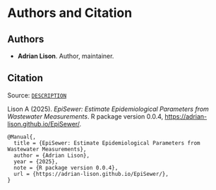 # Authors and Citation

## Authors

- **Adrian Lison**. Author, maintainer.
  [](https://orcid.org/0000-0002-6822-8437)

## Citation

Source:
[`DESCRIPTION`](https://github.com/adrian-lison/EpiSewer/blob/main/DESCRIPTION)

Lison A (2025). *EpiSewer: Estimate Epidemiological Parameters from
Wastewater Measurements*. R package version 0.0.4,
<https://adrian-lison.github.io/EpiSewer/>.

    @Manual{,
      title = {EpiSewer: Estimate Epidemiological Parameters from Wastewater Measurements},
      author = {Adrian Lison},
      year = {2025},
      note = {R package version 0.0.4},
      url = {https://adrian-lison.github.io/EpiSewer/},
    }
